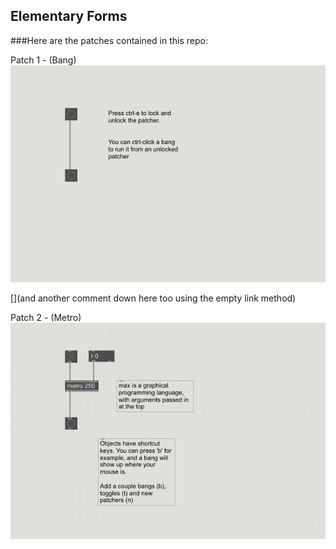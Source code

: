 ## Elementary Forms

###Here are the patches contained in this repo:

Patch 1 - (Bang)  
![Patch 1](./01_bang.png)

[](and another comment down here too using the empty link method)

Patch 2 - (Metro)  
![Patch 2 - metro](./02_metro.png)